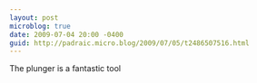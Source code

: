 ```yaml
---
layout: post
microblog: true
date: 2009-07-04 20:00 -0400
guid: http://padraic.micro.blog/2009/07/05/t2486507516.html
---
```

The plunger is a fantastic tool
